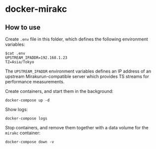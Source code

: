 # docker-mirakc

## How to use

Create `.env` file in this folder, which defines the following environment variables:

```console
$cat .env
UPSTREAM_IPADDR=192.168.1.23
TZ=Asia/Tokyo
```

The `UPSTREAM_IPADDR` environment variables defines an IP address of an upstream
Mirakurun-compatible server which provides TS streams for performance measurements.

Create containers, and start them in the background:

```shell
docker-compose up -d
```

Show logs:

```shell
docker-compose logs
```

Stop containers, and remove them together with a data volume for the `mirakc` container:

```shell
docker-compose down -v
```
